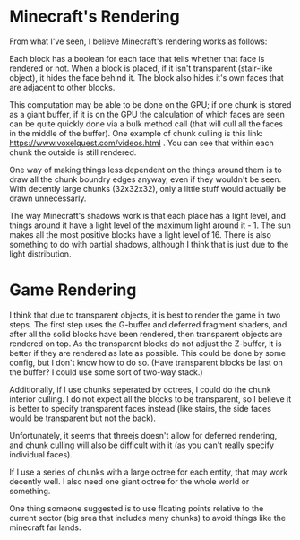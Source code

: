 <!-- markdownlint-disable no-inline-html no-bare-urls line-length header-increment no-duplicate-header -->

# Minecraft's Rendering

From what I've seen, I believe Minecraft's rendering works as follows:

Each block has a boolean for each face that tells whether that face is rendered or not. When a block is placed, if it isn't transparent (stair-like object), it hides the face behind it. The block also hides it's own faces that are adjacent to other blocks.

This computation may be able to be done on the GPU; if one chunk is stored as a giant buffer, if it is on the GPU the calculation of which faces are seen can be quite quickly done via a bulk method call (that will cull all the faces in the middle of the buffer). One example of chunk culling is this link: https://www.voxelquest.com/videos.html . You can see that within each chunk the outside is still rendered.

One way of making things less dependent on the things around them is to draw all the chunk boundry edges anyway, even if they wouldn't be seen. With decently large chunks (32x32x32), only a little stuff would actually be drawn unnecessarly.

The way Minecraft's shadows work is that each place has a light level, and things around it have a light level of the maximum light around it - 1. The sun makes all the most positive blocks have a light level of 16. There is also something to do with partial shadows, although I think that is just due to the light distribution.

# Game Rendering

I think that due to transparent objects, it is best to render the game in two steps. The first step uses the G-buffer and deferred fragment shaders, and after all the solid blocks have been rendered, then transparent objects are rendered on top. As the transparent blocks do not adjust the Z-buffer, it is better if they are rendered as late as possible. This could be done by some config, but I don't know how to do so. (Have transparent blocks be last on the buffer? I could use some sort of two-way stack.)

Additionally, if I use chunks seperated by octrees, I could do the chunk interior culling. I do not expect all the blocks to be transparent, so I believe it is better to specify transparent faces instead (like stairs, the side faces would be transparent but not the back).

Unfortunately, it seems that threejs doesn't allow for deferred rendering, and chunk culling will also be difficult with it (as you can't really specify individual faces).

If I use a series of chunks with a large octree for each entity, that may work decently well. I also need one giant octree for the whole world or something.

One thing someone suggested is to use floating points relative to the current sector (big area that includes many chunks) to avoid things like the minecraft far lands.
